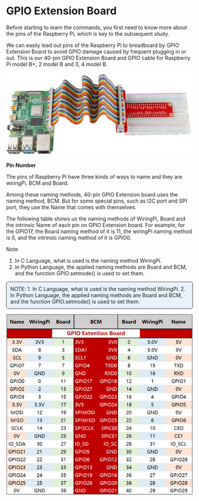# GPIO Extension Board

Before starting to learn the commands, you first need to know more about the pins of the Raspberry Pi, which is key to the subsequent study.

We can easily lead out pins of the Raspberry Pi to breadboard by GPIO Extension Board to avoid GPIO damage caused by frequent plugging in or out. This is our 40-pin GPIO Extension Board and GPIO cable for Raspberry Pi model B+, 2 model B and 3, 4 model B.

![](./img/image32.png)

**Pin Number**

The pins of Raspberry Pi have three kinds of ways to name and they are wiringPi, BCM and Board.

Among these naming methods, 40-pin GPIO Extension board uses the naming method, BCM. But for some special pins, such as I2C port and SPI port, they use the Name that comes with themselves.

The following table shows us the naming methods of WiringPi, Board and the intrinsic Name of each pin on GPIO Extension board. For example, for the GPIO17, the Board naming method of it is 11, the wiringPi naming method is 0, and the intrinsic naming method of it is GPIO0.

> [!NOTE]
>
> 1. In C Language, what is used is the naming method WiringPi.
> 2. In Python Language, the applied naming methods are Board and BCM, and the function GPIO.setmode() is used to set them.

<div class="warning" style="background-color: #E7F2FA; color=#6AB0DE; padding: 10px; border: 1px solid #333; border-radius: 5px;">
    NOTE: 1. In C Language, what is used is the naming method WiringPi.
    2. In Python Language, the applied naming methods are Board and BCM, and the function GPIO.setmode() is used to set them.
</div>

![](./img/gpio_board.png)